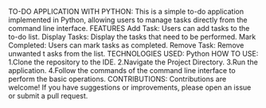 TO-DO APPLICATION WITH PYTHON:
This is a simple to-do application implemented in Python, allowing users to manage tasks directly from the command line interface.
FEATURES
Add Task: Users can add tasks to the to-do list.
Display Tasks: Display the tasks that need to be performed.
Mark Completed: Users can mark tasks as completed.
Remove Task: Remove unwanted t asks from the list.
TECHNOLOGIES USED:
Python
HOW TO USE:
1.Clone the repository to the IDE.
2.Navigate the Project Directory.
3.Run the application.
4.Follow the commands of the command line interface to perform the basic operations.
CONTRIBUTIONS:
Contributions are welcome! If you have suggestions or improvements, please open an issue or submit a pull request.